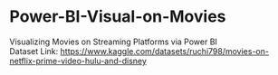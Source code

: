 # Power-BI-Visual-on-Movies
Visualizing Movies on Streaming Platforms via Power BI  
Dataset Link: https://www.kaggle.com/datasets/ruchi798/movies-on-netflix-prime-video-hulu-and-disney

